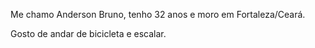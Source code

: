 Me chamo Anderson Bruno, tenho 32 anos e moro em Fortaleza/Ceará.

Gosto de andar de bicicleta e escalar.